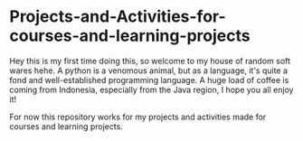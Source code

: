 # Projects-and-Activities-for-courses-and-learning-projects

Hey this is my first time doing this, so welcome to my house of random soft wares hehe. A python is a venomous animal, but as a language,
it's quite a fond and well-established programming language. A huge load of coffee is coming from Indonesia, especially from the Java region, 
I hope you all enjoy it!

For now this repository works for my projects and activities made for courses and learning projects.


